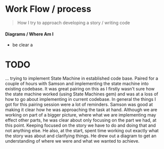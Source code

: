# Work Flow / process
> How I try to approach developing a story / writing code


#### Diagrams / Where Am I
- be clear a
# TODO

... trying to implement State Machine in established code base. Paired for a couple of hours with Samson and implementing the state machine into existing codebase. It was great pairing on this as I firstly wasn't sure how the state machine worked (using State Machines gem) and was at a loss of how to go about implementing in current codebase. In general the things I got for this pairing session were a lot of reminders. Samson was good at making it clear how he was approaching the task at hand. Although we are working on part of a bigger picture, where what we are implementing may effect other parts, he was clear about only focusing on the part we had, at this point. Keeping focused on the story we have to do and doing that and not anything else. He also, at the start, spent time working out exactly what the story was about and clarifying things. He drew out a diagram to get an understanding of where we were and what we wanted to achieve.
